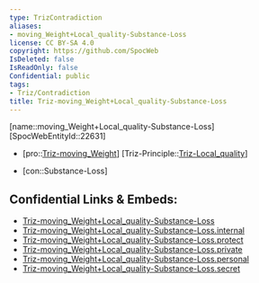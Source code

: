 ```yaml
---
type: TrizContradiction
aliases:
- moving_Weight+Local_quality-Substance-Loss
license: CC BY-SA 4.0
copyright: https://github.com/SpocWeb
IsDeleted: false
IsReadOnly: false
Confidential: public
tags: 
- Triz/Contradiction
title: Triz-moving_Weight+Local_quality-Substance-Loss
---
```

[name::moving_Weight+Local_quality-Substance-Loss]
[SpocWebEntityId::22631]
+ [pro::[Triz-moving_Weight](tech/Triz/Parameter/Triz-moving_Weight.md)]
[Triz-Principle::[Triz-Local_quality](tech/Triz/Principle/Triz-Local_quality.md)]
- [con::Substance-Loss]



## Confidential Links & Embeds: 
- [Triz-moving_Weight+Local_quality-Substance-Loss](../../../../_public/tech/Triz/Contradict/Triz-moving_Weight+Local_quality-Substance-Loss.md) 
- [Triz-moving_Weight+Local_quality-Substance-Loss.internal](../../../../_internal/tech/Triz/Contradict/Triz-moving_Weight+Local_quality-Substance-Loss.internal.md) 
- [Triz-moving_Weight+Local_quality-Substance-Loss.protect](../../../../_protect/tech/Triz/Contradict/Triz-moving_Weight+Local_quality-Substance-Loss.protect.md) 
- [Triz-moving_Weight+Local_quality-Substance-Loss.private](../../../../_private/tech/Triz/Contradict/Triz-moving_Weight+Local_quality-Substance-Loss.private.md) 
- [Triz-moving_Weight+Local_quality-Substance-Loss.personal](../../../../_personal/tech/Triz/Contradict/Triz-moving_Weight+Local_quality-Substance-Loss.personal.md) 
- [Triz-moving_Weight+Local_quality-Substance-Loss.secret](../../../../_secret/tech/Triz/Contradict/Triz-moving_Weight+Local_quality-Substance-Loss.secret.md) 

